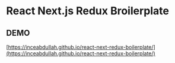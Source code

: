 # React Next.js Redux Broilerplate

## DEMO

[https://inceabdullah.github.io/react-next-redux-boilerplate/](https://inceabdullah.github.io/react-next-redux-boilerplate/)

